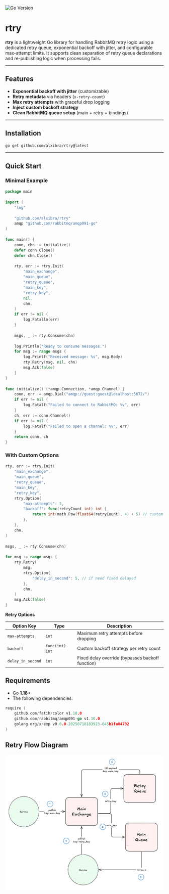 ![Go Version](https://img.shields.io/badge/go-1.18%2B-blue)

# rtry

**rtry** is a lightweight Go library for handling RabbitMQ retry logic using a dedicated retry queue, exponential backoff with jitter, and configurable max-attempt limits. It supports clean separation of retry queue declarations and re-publishing logic when processing fails.

---

##  Features

-  **Exponential backoff with jitter** (customizable)
-  **Retry metadata** via headers (`x-retry-count`)
-  **Max retry attempts** with graceful drop logging
-  **Inject custom backoff strategy**
-  **Clean RabbitMQ queue setup** (main + retry + bindings)

---

##  Installation

```bash
go get github.com/alxibra/rtry@latest
```

---

## Quick Start

### Minimal Example

```go
package main

import (
	"log"

	"github.com/alxibra/rtry"
	amqp "github.com/rabbitmq/amqp091-go"
)

func main() {
	conn, chn := initialize()
	defer conn.Close()
	defer chn.Close()

	rty, err := rtry.Init(
		"main_exchange",
		"main_queue",
		"retry_queue",
		"main_key",
		"retry_key",
		nil,
		chn,
	)
	if err != nil {
		log.Fatalln(err)
	}

	msgs, _ := rty.Consume(chn)

	log.Println("Ready to consume messages.")
	for msg := range msgs {
		log.Printf("Received message: %s", msg.Body)
		rty.Retry(msg, nil, chn)
		msg.Ack(false)
	}
}

func initialize() (*amqp.Connection, *amqp.Channel) {
	conn, err := amqp.Dial("amqp://guest:guest@localhost:5672/")
	if err != nil {
		log.Fatalf("Failed to connect to RabbitMQ: %v", err)
	}
	ch, err := conn.Channel()
	if err != nil {
		log.Fatalf("Failed to open a channel: %v", err)
	}
	return conn, ch
}
```

### With Custom Options

```go
rty, err := rtry.Init(
	"main_exchange",
	"main_queue",
	"retry_queue",
	"main_key",
	"retry_key",
	rtry.Option{
		"max-attempts": 3,
		"backoff": func(retryCount int) int {
			return int(math.Pow(float64(retryCount), 4) + 5) // custom exponential backoff function
		},
	},
	chn,
)

msgs, _ := rty.Consume(chn)

for msg := range msgs {
	rty.Retry(
		msg,
		rtry.Option{
			"delay_in_second": 5, // if need fixed delayed 
		},
		chn,
	)
	msg.Ack(false)
}
```

**Retry Options**


| Option Key        | Type             | Description                                      |
|-------------------|------------------|--------------------------------------------------|
| `max-attempts`    | `int`            | Maximum retry attempts before dropping           |
| `backoff`         | `func(int) int`  | Custom backoff strategy per retry count          |
| `delay_in_second` | `int`            | Fixed delay override (bypasses backoff function) |

##  Requirements

- Go **1.18+**
- The following dependencies:

```go
require (
    github.com/fatih/color v1.18.0
    github.com/rabbitmq/amqp091-go v1.10.0
    golang.org/x/exp v0.0.0-20250718183923-645b1fa84792
)
```

##  Retry Flow Diagram

![Retry Flow](https://raw.githubusercontent.com/alxibra/rtry/main/docs/retry-flow.png)
